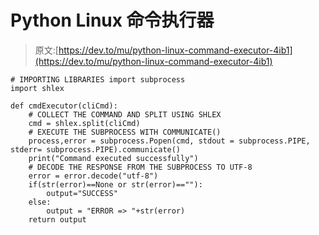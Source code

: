 # Python Linux 命令执行器

> 原文:[https://dev.to/mu/python-linux-command-executor-4ib1](https://dev.to/mu/python-linux-command-executor-4ib1)

```
# IMPORTING LIBRARIES import subprocess
import shlex

def cmdExecutor(cliCmd):
    # COLLECT THE COMMAND AND SPLIT USING SHLEX
    cmd = shlex.split(cliCmd)
    # EXECUTE THE SUBPROCESS WITH COMMUNICATE()
    process,error = subprocess.Popen(cmd, stdout = subprocess.PIPE, stderr= subprocess.PIPE).communicate()
    print("Command executed successfully")
    # DECODE THE RESPONSE FROM THE SUBPROCESS TO UTF-8
    error = error.decode("utf-8")
    if(str(error)==None or str(error)==""):
        output="SUCCESS"
    else:
        output = "ERROR => "+str(error)
    return output 
```